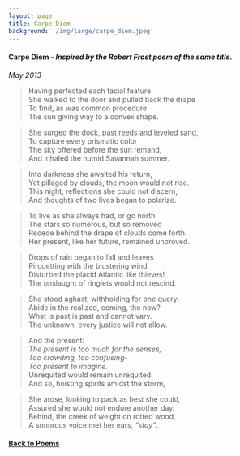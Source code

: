 ```yaml
---
layout: page
title: Carpe Diem
background: '/img/large/carpe_diem.jpeg'
---
```


<h4> Carpe Diem - <i>Inspired by the Robert Frost poem of the same title.</i></h4>

*May 2013*

>Having perfected each facial feature\
She walked to the door and pulled back the drape\
To find, as was common procedure\
The sun giving way to a convex shape.

>She surged the dock, past reeds and leveled sand,\
To capture every prismatic color\
The sky offered before the sun remand,\
And inhaled the humid Savannah summer.

>Into darkness she awaited his return,\
Yet pillaged by clouds, the moon would not rise.\
This night, reflections she could not discern,\
And thoughts of two lives began to polarize.

>To live as she always had, or go north.\
The stars so numerous, but so removed\
Recede behind the drape of clouds come forth.\
Her present, like her future, remained unproved.

>Drops of rain began to fall and leaves\
Pirouetting with the blustering wind,\
Disturbed the placid Atlantic like thieves!\
The onslaught of ringlets would not rescind.

>She stood aghast, withholding for one query:\
Abide in the realized, coming, the now?\
What is past is past and cannot vary.\
The unknown, every justice will not allow.

>And the present:\
    *The present is too much for the senses,\
    Too crowding, too confusing-\
    Too present to imagine.*\
Unrequited would remain unrequited.\
And so, hoisting spirits amidst the storm,

>She arose, looking to pack as best she could,\
Assured she would not endure another day.\
Behind, the creek of weight on rotted wood,\
A sonorous voice met her ears, *“stay”*.

<h4 class="nav-item">
      <a class="nav-link" href="{{ "./content/poems" | relative_url }}">Back to Poems</a>
</h4>
